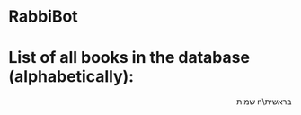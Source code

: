# RabbiBot

# List of all books in the database (alphabetically):
<div dir="rtl">
בראשית\n
שמות
</div>
